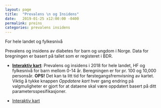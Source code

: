 ```yaml
---
layout: page
title:  "Prevalens \n og Insidens"
date:   2019-01-25 x12:00:00 -0400
permalink: preins
categories: prevalens insidens
---
```


For hele landet og fylkesnivå


Prevalens og insidens av diabetes for barn og ungdom i Norge. Data for
bregningen er basert på tallet som er registeret i BDR.

* [**Interaktiv kart**]( https://bdreg.shinyapps.io/interaktiv/ "interaktiv"): Prevalens
  og insidens i 2018 for hele landet, HF og fylkesnivå for barn mellom 0-14
  år. Beregningen er for pr. 100 og 10,000 personsår. **OPS!** Det kan ta litt tid
  for førstegangsfremvisning av kartet. Viktig å tykke knappen *Oppdatere kart* hver gang
  endring på valgmuligheter er gjort for at dataene skal være oppdatert basert på
  ditt parametersspesifikasjoner.
<ul class="actions small">
<li><a href="https://bdreg.shinyapps.io/interaktiv" class="button special small" target="_blank">Interaktiv kart</a></li>
</ul>
